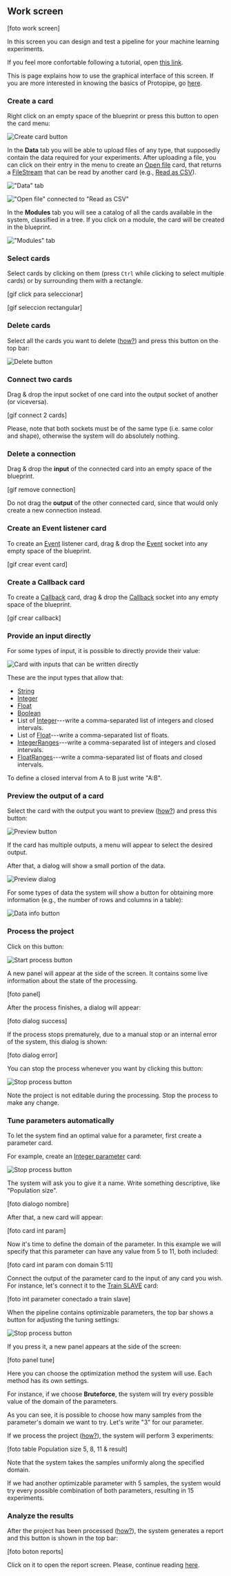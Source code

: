 ## Work screen

[foto work screen]

In this screen you can design and test a pipeline for your machine learning experiments.

If you feel more confortable following a tutorial, open [this link](TODO).

This is page explains how to use the graphical interface of this screen. If you are more interested in knowing the basics of Protopipe, go [here](basics.html).

### Create a card

Right click on an empty space of the blueprint or press this button to open the card menu:

![Create card button](assets/img/work_screen/create-a-card_1.png)

In the **Data** tab you will be able to upload files of any type, that supposedly contain the data required for your experiments. After uploading a file, you can click on their entry in the menu to create an [Open file](cards/openFile.html) card, that returns a [FileStream](types/FileStream.html) that can be read by another card (e.g., [Read as CSV](cards/readAsCSV.html)).

!["Data" tab](assets/img/work_screen/create-a-card_2.png)

!["Open file" connected to "Read as CSV"](assets/img/work_screen/create-a-card_3.png)

In the **Modules** tab you will see a catalog of all the cards available in the system, classified in a tree. If you click on a module, the card will be created in the blueprint.

!["Modules" tab](assets/img/work_screen/create-a-card_4.png)

### Select cards

Select cards by clicking on them (press `Ctrl` while clicking to select multiple cards) or by surrounding them with a rectangle.

[gif click para seleccionar]

[gif seleccion rectangular]

### Delete cards

Select all the cards you want to delete ([how?](#select-cards)) and press this button on the top bar:

![Delete button](assets/img/work_screen/delete-cards_1.png)

### Connect two cards

Drag & drop the input socket of one card into the output socket of another (or viceversa).

[gif connect 2 cards]

Please, note that both sockets must be of the same type (i.e. same color and shape), otherwise the system will do absolutely nothing.

### Delete a connection

Drag & drop the **input** of the connected card into an empty space of the blueprint.

[gif remove connection]

Do not drag the **output** of the other connected card, since that would only create a new connection instead.

### Create an Event listener card

To create an [Event](types/Event.html) listener card, drag & drop the [Event](types/Event.html) socket into any empty space of the blueprint.

[gif crear event card]

### Create a Callback card

To create a [Callback](types/Callback.html) card, drag & drop the [Callback](types/Callback.html) socket into any empty space of the blueprint.

[gif crear callback]

### Provide an input directly

For some types of input, it is possible to directly provide their value:

![Card with inputs that can be written directly](assets/img/work_screen/provide-an-input-directly_1.png)

These are the input types that allow that:

* [String](types/String.html)
* [Integer](types/String.html)
* [Float](types/String.html)
* [Boolean](types/String.html)
* List of [Integer](types/String.html)---write a comma-separated list of integers and closed intervals.
* List of [Float](types/String.html)---write a comma-separated list of floats.
* [IntegerRanges](types/IntegerRanges.html)---write a comma-separated list of integers and closed intervals.
* [FloatRanges](types/FloatRanges.html)---write a comma-separated list of floats and closed intervals.

To define a closed interval from A to B just write "A:B".

### Preview the output of a card

Select the card with the output you want to preview ([how?](#select-cards)) and press this button:

![Preview button](assets/img/work_screen/preview-the-output-of-a-card_1.png)

If the card has multiple outputs, a menu will appear to select the desired output.

After that, a dialog will show a small portion of the data.

![Preview dialog](assets/img/work_screen/preview-the-output-of-a-card_2.png)

For some types of data the system will show a button for obtaining more information (e.g., the number of rows and columns in a table):

![Data info button](assets/img/work_screen/preview-the-output-of-a-card_3.png)

### Process the project

Click on this button:

![Start process button](assets/img/work_screen/process-the-project_1.png)

A new panel will appear at the side of the screen. It contains some live information about the state of the processing.

[foto panel]

After the process finishes, a dialog will appear:

[foto dialog success]

If the process stops prematurely, due to a manual stop or an internal error of the system, this dialog is shown:

[foto dialog error]

You can stop the process whenever you want by clicking this button:

![Stop process button](assets/img/work_screen/process-the-project_2.png)

Note the project is not editable during the processing. Stop the process to make any change.

### Tune parameters automatically

To let the system find an optimal value for a parameter, first create a parameter card.

For example, create an [Integer parameter](types/parameterInteger.html) card:

![Stop process button](assets/img/work_screen/tune-parameters-automatically_1.png)

The system will ask you to give it a name. Write something descriptive, like "Population size".

[foto dialogo nombre]

After that, a new card will appear:

[foto card int param]

Now it's time to define the domain of the parameter. In this example we will specify that this parameter can have any value from 5 to 11, both included:

[foto card int param con domain 5:11]

Connect the output of the parameter card to the input of any card you wish. For instance, let's connect it to the [Train SLAVE](cards/trainSLAVE.html) card:

[foto int parameter conectado a train slave]

When the pipeline contains optimizable parameters, the top bar shows a button for adjusting the tuning settings:

![Stop process button](assets/img/work_screen/tune-parameters-automatically_2.png)

If you press it, a new panel appears at the side of the screen:

[foto panel tune]

Here you can choose the optimization method the system will use. Each method has its own settings.

For instance, if we choose **Bruteforce**, the system will try every possible value of the domain of the parameters.

As you can see, it is possible to choose how many samples from the parameter's domain we want to try. Let's write "3" for our parameter.

If we process the project ([how?](#process-the-project)), the system will perform 3 experiments:

[foto table Population size 5, 8, 11 & result]

Note that the system takes the samples uniformly along the specified domain.

If we had another optimizable parameter with 5 samples, the system would try every possible combination of both parameters, resulting in 15 experiments.

### Analyze the results

After the project has been processed ([how?](#process-the-project)), the system generates a report and this button is shown in the top bar:

[foto boton reports]

Click on it to open the report screen. Please, continue reading [here](report_screen.html).
